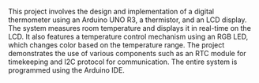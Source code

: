This project involves the design and implementation of a digital thermometer using an Arduino UNO R3, a thermistor, and an LCD display. The system measures room temperature and displays it in real-time on the LCD. It also features a temperature control mechanism using an RGB LED, which changes color based on the temperature range. The project demonstrates the use of various components such as an RTC module for timekeeping and I2C protocol for communication. The entire system is programmed using the Arduino IDE.
